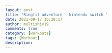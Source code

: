```yaml
---
layout: post
title: 'Ringfit adventure - Nintendo switch '
date: 2021-09-17 16:38:17
author: multishiv19
comments: true
category: [workouts]
tags: [Workout]
description: 
---
```


<div width='100%' class='strava-embed-placeholder' data-embed-type='activity' data-embed-id='5972935761'></div>
<script src='https://strava-embeds.com/embed.js'></script>
